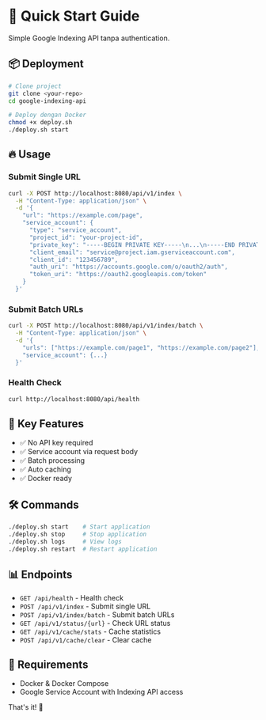 # 🚀 Quick Start Guide

Simple Google Indexing API tanpa authentication.

## 📦 Deployment

```bash
# Clone project
git clone <your-repo>
cd google-indexing-api

# Deploy dengan Docker
chmod +x deploy.sh
./deploy.sh start
```

## 🔥 Usage

### Submit Single URL

```bash
curl -X POST http://localhost:8080/api/v1/index \
  -H "Content-Type: application/json" \
  -d '{
    "url": "https://example.com/page",
    "service_account": {
      "type": "service_account",
      "project_id": "your-project-id",
      "private_key": "-----BEGIN PRIVATE KEY-----\n...\n-----END PRIVATE KEY-----\n",
      "client_email": "service@project.iam.gserviceaccount.com",
      "client_id": "123456789",
      "auth_uri": "https://accounts.google.com/o/oauth2/auth",
      "token_uri": "https://oauth2.googleapis.com/token"
    }
  }'
```

### Submit Batch URLs

```bash
curl -X POST http://localhost:8080/api/v1/index/batch \
  -H "Content-Type: application/json" \
  -d '{
    "urls": ["https://example.com/page1", "https://example.com/page2"],
    "service_account": {...}
  }'
```

### Health Check

```bash
curl http://localhost:8080/api/health
```

## 🎯 Key Features

- ✅ No API key required
- ✅ Service account via request body
- ✅ Batch processing
- ✅ Auto caching
- ✅ Docker ready

## 🛠️ Commands

```bash
./deploy.sh start    # Start application
./deploy.sh stop     # Stop application
./deploy.sh logs     # View logs
./deploy.sh restart  # Restart application
```

## 📊 Endpoints

- `GET /api/health` - Health check
- `POST /api/v1/index` - Submit single URL
- `POST /api/v1/index/batch` - Submit batch URLs
- `GET /api/v1/status/{url}` - Check URL status
- `GET /api/v1/cache/stats` - Cache statistics
- `POST /api/v1/cache/clear` - Clear cache

## 🔧 Requirements

- Docker & Docker Compose
- Google Service Account with Indexing API access

That's it! 🎉
